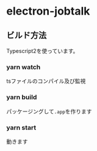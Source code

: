 # electron-jobtalk

## ビルド方法

Typescript2を使っています。

### yarn watch

tsファイルのコンパイル及び監視

### yarn build

パッケージングして`.app`を作ります

### yarn start

動きます
